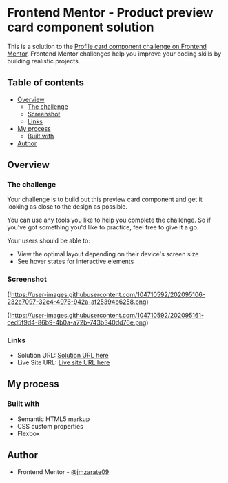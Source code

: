 # Frontend Mentor - Product preview card component solution

This is a solution to the [Profile card component challenge on Frontend Mentor](https://www.frontendmentor.io/challenges/profile-card-component-cfArpWshJ). Frontend Mentor challenges help you improve your coding skills by building realistic projects. 

## Table of contents

- [Overview](#overview)
  - [The challenge](#the-challenge)
  - [Screenshot](#screenshot)
  - [Links](#links)
- [My process](#my-process)
  - [Built with](#built-with)
- [Author](#author)

## Overview

### The challenge

Your challenge is to build out this preview card component and get it looking as close to the design as possible.

You can use any tools you like to help you complete the challenge. So if you've got something you'd like to practice, feel free to give it a go.

Your users should be able to:

- View the optimal layout depending on their device's screen size
- See hover states for interactive elements

### Screenshot

(!https://user-images.githubusercontent.com/104710592/202095106-232e7097-32e4-4976-942a-af25394b6258.png)

(!https://user-images.githubusercontent.com/104710592/202095161-ced5f9d4-86b9-4b0a-a72b-743b340dd76e.png)

### Links

- Solution URL: [Solution URL here](https://www.frontendmentor.io/solutions/nft-preview-card-component-solution-0NjQtYq3CT)
- Live Site URL: [Live site URL here](https://jmzarate09.github.io/Frontend-mentor/NFT-preview-card/)

## My process

### Built with

- Semantic HTML5 markup
- CSS custom properties
- Flexbox

## Author
- Frontend Mentor - [@jmzarate09](https://www.frontendmentor.io/profile/0waa)
